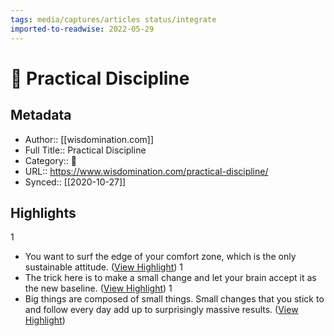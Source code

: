 ```yaml
---
tags: media/captures/articles status/integrate
imported-to-readwise: 2022-05-29
---
```

# 📰 Practical Discipline

## Metadata
- Author:: [[wisdomination.com]]
- Full Title:: Practical Discipline
- Category:: 📰
- URL:: https://www.wisdomination.com/practical-discipline/
- Synced:: [[2020-10-27]]

## Highlights
1
- You want to surf the edge of your comfort zone, which is the only sustainable attitude. ([View Highlight](https://instapaper.com/read/1355827578/14407646))
1
- The trick here is to make a small change and let your brain accept it as the new baseline. ([View Highlight](https://instapaper.com/read/1355827578/14407649))
1
- Big things are composed of small things. Small changes that you stick to and follow every day add up to surprisingly massive results. ([View Highlight](https://instapaper.com/read/1355827578/14407655))
